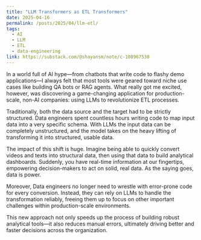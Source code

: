 ```yaml
---
title: "LLM Transformers as ETL Transformers"
date: 2025-04-16
permalink: /posts/2025/04/llm-etl/
tags:
  - AI
  - LLM
  - ETL
  - data-engineering
link: https://substack.com/@shayansm/note/c-108967530
---
```


In a world full of AI hype—from chatbots that write code to flashy demo applications—I always felt that most tools were geared toward niche use cases like building QA bots or RAG agents. What really got me excited, however, was discovering a game-changing application for production-scale, non-AI companies: using LLMs to revolutionize ETL processes.

Traditionally, both the data source and the target had to be strictly structured. Data engineers spent countless hours writing code to map input data into a very specific schema. With LLMs the input data can be completely unstructured, and the model takes on the heavy lifting of transforming it into structured, usable data.

The impact of this shift is huge. Imagine being able to quickly convert videos and texts into structural data, then using that data to build analytical dashboards. Suddenly, you have real-time information at our fingertips, empowering decision-makers to act on solid, real data. As the saying goes, data is power.

Moreover, Data engineers no longer need to wrestle with error-prone code for every conversion. Instead, they can rely on LLMs to handle the transformation reliably, freeing them up to focus on other important challenges within production-scale environments.

This new approach not only speeds up the process of building robust analytical tools—it also reduces manual errors, ultimately driving better and faster decisions across the organization.
